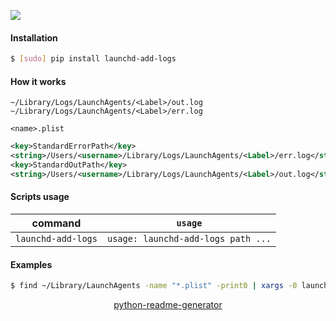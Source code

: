 <!--
https://pypi.org/project/readme-generator/
https://pypi.org/project/python-readme-generator/
-->

[![](https://img.shields.io/badge/OS-Unix-blue.svg?longCache=True)]()

#### Installation
```bash
$ [sudo] pip install launchd-add-logs
```

#### How it works
```
~/Library/Logs/LaunchAgents/<Label>/out.log
~/Library/Logs/LaunchAgents/<Label>/err.log
```

`<name>.plist`
```xml
<key>StandardErrorPath</key>
<string>/Users/<username>/Library/Logs/LaunchAgents/<Label>/err.log</string>
<key>StandardOutPath</key>
<string>/Users/<username>/Library/Logs/LaunchAgents/<Label>/out.log</string>
```

#### Scripts usage
command|`usage`
-|-
`launchd-add-logs` |`usage: launchd-add-logs path ...`

#### Examples
```bash
$ find ~/Library/LaunchAgents -name "*.plist" -print0 | xargs -0 launchd-add-logs
```

<p align="center">
    <a href="https://pypi.org/project/python-readme-generator/">python-readme-generator</a>
</p>